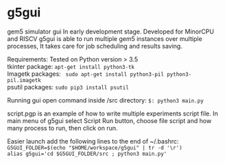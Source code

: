 # g5gui
gem5 simulator gui
In early development stage. 
Developed for MinorCPU and RISCV
g5gui is able to run multiple gem5 instances over multiple processes,
It takes care for job scheduling and results saving. 

Requirements: 
Tested on Python version > 3.5 <br/>
tkinter package: ```apt-get install python3-tk```<br/>
Imagetk packages: ``` sudo apt-get install python3-pil python3-pil.imagetk```<br/>
psutil packages: ```sudo pip3 install psutil```<br/>

Running gui open command inside /src directory: ```$: python3 main.py``` 

script.pgp is an example of how to write multiple experiments script file. 
In main menu of g5gui select Script Run button, choose file script and how many 
process to run, then click on run. 

Easier launch add the following lines to the end of ~/.bashrc: <br/>
```G5GUI_FOLDER=$(echo "$HOME/workspace/g5gui" | tr -d '\r')```<br/>
```alias g5gui='cd $G5GUI_FOLDER/src ; python3 main.py'```
